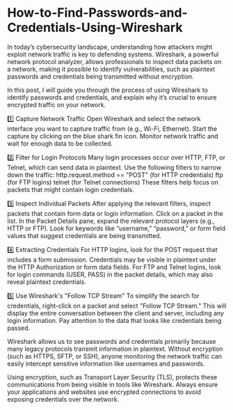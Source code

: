 # How-to-Find-Passwords-and-Credentials-Using-Wireshark

In today’s cybersecurity landscape, understanding how attackers might exploit network traffic is key to defending systems. Wireshark, a powerful network protocol analyzer, allows professionals to inspect data packets on a network, making it possible to identify vulnerabilities, such as plaintext passwords and credentials being transmitted without encryption.

In this post, I will guide you through the process of using Wireshark to identify passwords and credentials, and explain why it’s crucial to ensure encrypted traffic on your network.

1️⃣ Capture Network Traffic
Open Wireshark and select the network interface you want to capture traffic from (e.g., Wi-Fi, Ethernet).
Start the capture by clicking on the blue shark fin icon.
Monitor network traffic and wait for enough data to be collected.

2️⃣ Filter for Login Protocols Many login processes occur over HTTP, FTP, or Telnet, which can send data in plaintext. Use the following filters to narrow down the traffic:
http.request.method == "POST" (for HTTP credentials)
ftp (for FTP logins)
telnet (for Telnet connections)
These filters help focus on packets that might contain login credentials.

3️⃣ Inspect Individual Packets After applying the relevant filters, inspect packets that contain form data or login information.
Click on a packet in the list.
In the Packet Details pane, expand the relevant protocol layers (e.g., HTTP or FTP).
Look for keywords like “username,” “password,” or form field values that suggest credentials are being transmitted.

4️⃣ Extracting Credentials
For HTTP logins, look for the POST request that includes a form submission. Credentials may be visible in plaintext under the HTTP Authorization or form data fields.
For FTP and Telnet logins, look for login commands (USER, PASS) in the packet details, which may also reveal plaintext credentials.

5️⃣ Use Wireshark's "Follow TCP Stream" To simplify the search for credentials, right-click on a packet and select "Follow TCP Stream." This will display the entire conversation between the client and server, including any login information. Pay attention to the data that looks like credentials being passed.

Wireshark allows us to see passwords and credentials primarily because many legacy protocols transmit information in plaintext. Without encryption (such as HTTPS, SFTP, or SSH), anyone monitoring the network traffic can easily intercept sensitive information like usernames and passwords.

Using encryption, such as Transport Layer Security (TLS), protects these communications from being visible in tools like Wireshark. Always ensure your applications and websites use encrypted connections to avoid exposing credentials over the network.
